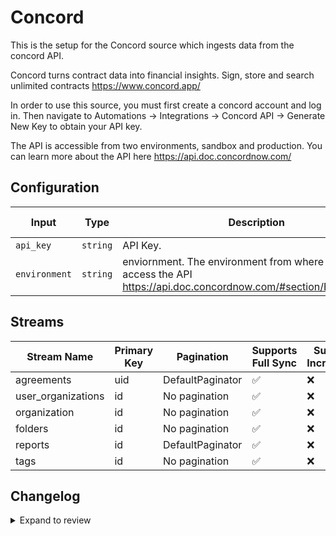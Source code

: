 # Concord
This is the setup for the Concord source which ingests data from the concord API.

Concord turns contract data into financial insights. Sign, store and search unlimited contracts https://www.concord.app/

In order to use this source, you must first create a concord account and log in. Then navigate to Automations -> Integrations -> Concord API -> Generate New Key to obtain your API key.

The API is accessible from two environments, sandbox and production. You can learn more about the API here https://api.doc.concordnow.com/

## Configuration

| Input | Type | Description | Default Value |
|-------|------|-------------|---------------|
| `api_key` | `string` | API Key.  |  |
| `environment` | `string` | enviornment. The environment from where you want to access the API https://api.doc.concordnow.com/#section/Environments. |  |


## Streams
| Stream Name | Primary Key | Pagination | Supports Full Sync | Supports Incremental |
|-------------|-------------|------------|---------------------|----------------------|
| agreements | uid | DefaultPaginator | ✅ |  ❌  |
| user_organizations | id | No pagination | ✅ |  ❌  |
| organization | id | No pagination | ✅ |  ❌  |
| folders | id | No pagination | ✅ |  ❌  |
| reports | id | DefaultPaginator | ✅ |  ❌  |
| tags | id | No pagination | ✅ |  ❌  |

## Changelog

<details>
  <summary>Expand to review</summary>

| Version          | Date              | Pull Request | Subject        |
|------------------|-------------------|--------------|----------------|
| 0.0.23 | 2025-05-10 | [60030](https://github.com/airbytehq/airbyte/pull/60030) | Update dependencies |
| 0.0.22 | 2025-05-03 | [59386](https://github.com/airbytehq/airbyte/pull/59386) | Update dependencies |
| 0.0.21 | 2025-04-26 | [58305](https://github.com/airbytehq/airbyte/pull/58305) | Update dependencies |
| 0.0.20 | 2025-04-12 | [57823](https://github.com/airbytehq/airbyte/pull/57823) | Update dependencies |
| 0.0.19 | 2025-04-05 | [57196](https://github.com/airbytehq/airbyte/pull/57196) | Update dependencies |
| 0.0.18 | 2025-03-29 | [56511](https://github.com/airbytehq/airbyte/pull/56511) | Update dependencies |
| 0.0.17 | 2025-03-22 | [55934](https://github.com/airbytehq/airbyte/pull/55934) | Update dependencies |
| 0.0.16 | 2025-03-08 | [55294](https://github.com/airbytehq/airbyte/pull/55294) | Update dependencies |
| 0.0.15 | 2025-03-01 | [54929](https://github.com/airbytehq/airbyte/pull/54929) | Update dependencies |
| 0.0.14 | 2025-02-22 | [54407](https://github.com/airbytehq/airbyte/pull/54407) | Update dependencies |
| 0.0.13 | 2025-02-15 | [53750](https://github.com/airbytehq/airbyte/pull/53750) | Update dependencies |
| 0.0.12 | 2025-02-08 | [53312](https://github.com/airbytehq/airbyte/pull/53312) | Update dependencies |
| 0.0.11 | 2025-02-01 | [52864](https://github.com/airbytehq/airbyte/pull/52864) | Update dependencies |
| 0.0.10 | 2025-01-25 | [52308](https://github.com/airbytehq/airbyte/pull/52308) | Update dependencies |
| 0.0.9 | 2025-01-18 | [51621](https://github.com/airbytehq/airbyte/pull/51621) | Update dependencies |
| 0.0.8 | 2025-01-11 | [51131](https://github.com/airbytehq/airbyte/pull/51131) | Update dependencies |
| 0.0.7 | 2024-12-28 | [50510](https://github.com/airbytehq/airbyte/pull/50510) | Update dependencies |
| 0.0.6 | 2024-12-21 | [50057](https://github.com/airbytehq/airbyte/pull/50057) | Update dependencies |
| 0.0.5 | 2024-12-14 | [49475](https://github.com/airbytehq/airbyte/pull/49475) | Update dependencies |
| 0.0.4 | 2024-12-12 | [49160](https://github.com/airbytehq/airbyte/pull/49160) | Update dependencies |
| 0.0.3 | 2024-12-11 | [48913](https://github.com/airbytehq/airbyte/pull/48913) | Starting with this version, the Docker image is now rootless. Please note that this and future versions will not be compatible with Airbyte versions earlier than 0.64 |
| 0.0.2 | 2024-11-04 | [48215](https://github.com/airbytehq/airbyte/pull/48215) | Update dependencies |
| 0.0.1 | 2024-10-16 | | Initial release by [@aazam-gh](https://github.com/aazam-gh) via Connector Builder |

</details>
